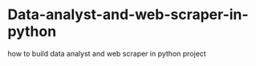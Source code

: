 # Data-analyst-and-web-scraper-in-python
how to build  data analyst and web scraper in python project 

